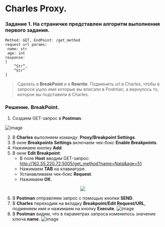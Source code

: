 # Charles Proxy. 
### Задание 1. На страничке представлен алгоритм выполнения первого задания. 
```
Method: GET, EndPoint: /get_method
request url params: 
 name: str
 age: int
response: 
[
    “Str”,
    “Str”
]
```
> Сделать в **BreakPoint** и в **Rewrite**. 
> Подменить url в Charles, чтобы в запросе ушло имя которые вы вписали в Postman, а вернулось то, которое вы подставили в Charles.
### Решение. BreakPoint.
1. Создаем GET-запрос в **Postman**.

![image](https://user-images.githubusercontent.com/110128771/218327633-76be3ff0-adb9-4103-9d30-0d5c6723ab05.png)

2. В **Charles** выполняем команду: **Proxy/Breakpoint Settings**.
3. В окне **Breakpoints Settings** включаем чек-бокс **Enable Breakpoints**.
4. Нажимаем кнопку **Add**.
5. В окне **Edit Breakpoint**:
   -	В поле **Host** вводим GET-запрос: http://162.55.220.72:5005/get_method?name=Nata&age=51
   -	Нажимаем **TAB** на клавиатуре. 
   -	Устанавливаем чек-бокс **Request**.
   -	Нажимаем **ОК**.

<div id="screen" align="center" dir="auto">
<p dir="auto"> <img src="https://user-images.githubusercontent.com/110128771/218409147-1eca4a1e-f69a-4f72-bdd8-e4b5862798f5.png">
</p> </div>

6.	В **Postman** отправляем запрос с помощью кнопки **SEND**.
7.	В **Charles** переходим на вкладку **Breakpoint/Edit Request/URL**, подменяем имя и нажимаем на кнопку **Execute**.
![image](https://user-images.githubusercontent.com/110128771/218409592-1736d3c5-1d1d-4921-bdf5-c8c13a8f373e.png)
8.	В **Postman** видим, что в параметрах запроса изменилось значение ключа **name**. 
	![image](https://user-images.githubusercontent.com/110128771/218327722-732d2532-78ad-489a-8da9-e697cc1b4527.png)
